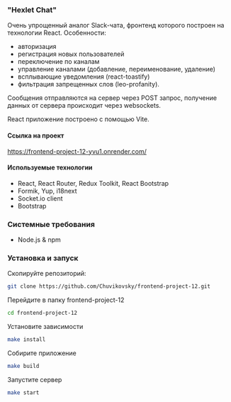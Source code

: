 ### "Hexlet Chat"
Очень упрощенный аналог Slack-чата, фронтенд которого построен на технологии React.
Особенности: 
- авторизация
- регистрация новых пользователей
- переключение по каналам
- управление каналами (добавление, переименование, удаление)
- всплывающие уведомления (react-toastify)
- фильтрация запрещенных слов (leo-profanity).

Сообщения отправляются на сервер через POST запрос, получение данных от сервера происходит через websockets.

React приложение построено с помощью Vite.

#### Ссылка на проект
https://frontend-project-12-yvu1.onrender.com/

#### Используемые технологии
- React, React Router, Redux Toolkit, React Bootstrap
- Formik, Yup, i18next
- Socket.io client
- Bootstrap

### Системные требования
 - Node.js & npm

### Установка и запуск

Скопируйте репозиторий:
```bash
git clone https://github.com/Chuvikovsky/frontend-project-12.git
```

Перейдите в папку frontend-project-12
```bash
cd frontend-project-12
```

Установите зависимости
```bash
make install
```

Собирите приложение
```bash
make build
```

Запустите сервер
```bash
make start
```
